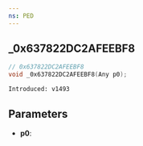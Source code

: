 ```yaml
---
ns: PED
---
```

## _0x637822DC2AFEEBF8

```c
// 0x637822DC2AFEEBF8
void _0x637822DC2AFEEBF8(Any p0);
```

```
Introduced: v1493
```

## Parameters
* **p0**:

